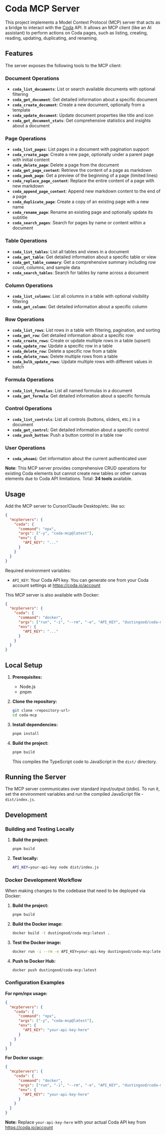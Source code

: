 # Coda MCP Server

This project implements a Model Context Protocol (MCP) server that acts as a bridge to interact with the [Coda](https://coda.io/) API. It allows an MCP client (like an AI assistant) to perform actions on Coda pages, such as listing, creating, reading, updating, duplicating, and renaming.

## Features

The server exposes the following tools to the MCP client:

### Document Operations
- **`coda_list_documents`**: List or search available documents with optional filtering
- **`coda_get_document`**: Get detailed information about a specific document
- **`coda_create_document`**: Create a new document, optionally from a template
- **`coda_update_document`**: Update document properties like title and icon
- **`coda_get_document_stats`**: Get comprehensive statistics and insights about a document

### Page Operations
- **`coda_list_pages`**: List pages in a document with pagination support
- **`coda_create_page`**: Create a new page, optionally under a parent page with initial content
- **`coda_delete_page`**: Delete a page from the document
- **`coda_get_page_content`**: Retrieve the content of a page as markdown
- **`coda_peek_page`**: Get a preview of the beginning of a page (limited lines)
- **`coda_replace_page_content`**: Replace the entire content of a page with new markdown
- **`coda_append_page_content`**: Append new markdown content to the end of a page
- **`coda_duplicate_page`**: Create a copy of an existing page with a new name
- **`coda_rename_page`**: Rename an existing page and optionally update its subtitle
- **`coda_search_pages`**: Search for pages by name or content within a document

### Table Operations
- **`coda_list_tables`**: List all tables and views in a document
- **`coda_get_table`**: Get detailed information about a specific table or view
- **`coda_get_table_summary`**: Get a comprehensive summary including row count, columns, and sample data
- **`coda_search_tables`**: Search for tables by name across a document

### Column Operations
- **`coda_list_columns`**: List all columns in a table with optional visibility filtering
- **`coda_get_column`**: Get detailed information about a specific column

### Row Operations
- **`coda_list_rows`**: List rows in a table with filtering, pagination, and sorting
- **`coda_get_row`**: Get detailed information about a specific row
- **`coda_create_rows`**: Create or update multiple rows in a table (upsert)
- **`coda_update_row`**: Update a specific row in a table
- **`coda_delete_row`**: Delete a specific row from a table
- **`coda_delete_rows`**: Delete multiple rows from a table
- **`coda_bulk_update_rows`**: Update multiple rows with different values in batch

### Formula Operations
- **`coda_list_formulas`**: List all named formulas in a document
- **`coda_get_formula`**: Get detailed information about a specific formula

### Control Operations
- **`coda_list_controls`**: List all controls (buttons, sliders, etc.) in a document
- **`coda_get_control`**: Get detailed information about a specific control
- **`coda_push_button`**: Push a button control in a table row

### User Operations
- **`coda_whoami`**: Get information about the current authenticated user

**Note**: This MCP server provides comprehensive CRUD operations for existing Coda elements but cannot create new tables or other canvas elements due to Coda API limitations. Total: **34 tools** available.

## Usage

Add the MCP server to Cursor/Claude Desktop/etc. like so:

```json
{
  "mcpServers": {
    "coda": {
      "command": "npx",
      "args": ["-y", "coda-mcp@latest"],
      "env": {
        "API_KEY": "..."
      }
    }
  }
}
```

Required environment variables:

- `API_KEY`: Your Coda API key. You can generate one from your Coda account settings at https://coda.io/account

This MCP server is also available with Docker:

```json
{
  "mcpServers": {
    "coda": {
      "command": "docker",
      "args": ["run", "-i", "--rm", "-e", "API_KEY", "dustingood/coda-mcp:latest"],
      "env": {
        "API_KEY": "..."
      }
    }
  }
}
```

## Local Setup

1.  **Prerequisites:**

    - Node.js
    - pnpm

2.  **Clone the repository:**

    ```bash
    git clone <repository-url>
    cd coda-mcp
    ```

3.  **Install dependencies:**

    ```bash
    pnpm install
    ```

4.  **Build the project:**
    ```bash
    pnpm build
    ```
    This compiles the TypeScript code to JavaScript in the `dist/` directory.

## Running the Server

The MCP server communicates over standard input/output (stdio). To run it, set the environment variables and run the compiled JavaScript file - `dist/index.js`.

## Development

### Building and Testing Locally

1. **Build the project:**
   ```bash
   pnpm build
   ```

2. **Test locally:**
   ```bash
   API_KEY=your-api-key node dist/index.js
   ```

### Docker Development Workflow

When making changes to the codebase that need to be deployed via Docker:

1. **Build the project:**
   ```bash
   pnpm build
   ```

2. **Build the Docker image:**
   ```bash
   docker build -t dustingood/coda-mcp:latest .
   ```

3. **Test the Docker image:**
   ```bash
   docker run -i --rm -e API_KEY=your-api-key dustingood/coda-mcp:latest
   ```

4. **Push to Docker Hub:**
   ```bash
   docker push dustingood/coda-mcp:latest
   ```

### Configuration Examples

**For npm/npx usage:**
```json
{
  "mcpServers": {
    "coda": {
      "command": "npx",
      "args": ["-y", "coda-mcp@latest"],
      "env": {
        "API_KEY": "your-api-key-here"
      }
    }
  }
}
```

**For Docker usage:**
```json
{
  "mcpServers": {
    "coda": {
      "command": "docker",
      "args": ["run", "-i", "--rm", "-e", "API_KEY", "dustingood/coda-mcp:latest"],
      "env": {
        "API_KEY": "your-api-key-here"
      }
    }
  }
}
```

**Note:** Replace `your-api-key-here` with your actual Coda API key from https://coda.io/account

